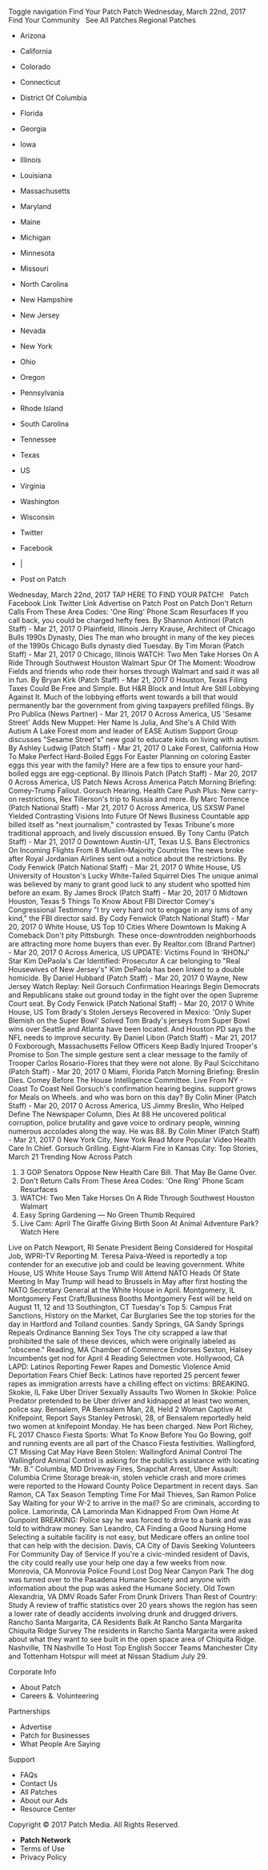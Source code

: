Toggle navigation Find Your Patch Patch Wednesday, March 22nd, 2017 Find Your Community   See All Patches Regional Patches

*   Arizona
*   California
*   Colorado
*   Connecticut
*   District Of Columbia
*   Florida
*   Georgia
*   Iowa
*   Illinois
*   Louisiana
*   Massachusetts
*   Maryland
*   Maine
*   Michigan
*   Minnesota
*   Missouri
*   North Carolina
*   New Hampshire
*   New Jersey
*   Nevada
*   New York
*   Ohio
*   Oregon
*   Pennsylvania
*   Rhode Island
*   South Carolina
*   Tennessee
*   Texas
*   US
*   Virginia
*   Washington
*   Wisconsin

*   Twitter
*   Facebook
*   |
*   Post on Patch

Wednesday, March 22nd, 2017 TAP HERE TO FIND YOUR PATCH!   Patch Facebook Link Twitter Link Advertise on Patch Post on Patch Don't Return Calls From These Area Codes: 'One Ring' Phone Scam Resurfaces If you call back, you could be charged hefty fees. By Shannon Antinori (Patch Staff) - Mar 21, 2017 0 Plainfield, Illinois Jerry Krause, Architect of Chicago Bulls 1990s Dynasty, Dies The man who brought in many of the key pieces of the 1990s Chicago Bulls dynasty died Tuesday. By Tim Moran (Patch Staff) - Mar 21, 2017 0 Chicago, Illinois WATCH: Two Men Take Horses On A Ride Through Southwest Houston Walmart Spur Of The Moment: Woodrow Fields and friends who rode their horses through Walmart and said it was all in fun. By Bryan Kirk (Patch Staff) - Mar 21, 2017 0 Houston, Texas Filing Taxes Could Be Free and Simple. But H&R Block and Intuit Are Still Lobbying Against It. Much of the lobbying efforts went towards a bill that would permanently bar the government from giving taxpayers prefilled filings. By Pro Publica (News Partner) - Mar 21, 2017 0 Across America, US 'Sesame Street' Adds New Muppet: Her Name Is Julia, And She's A Child With Autism A Lake Forest mom and leader of EASE Autism Support Group discusses "Sesame Street's" new goal to educate kids on living with autism. By Ashley Ludwig (Patch Staff) - Mar 21, 2017 0 Lake Forest, California How To Make Perfect Hard-Boiled Eggs For Easter Planning on coloring Easter eggs this year with the family? Here are a few tips to ensure your hard-boiled eggs are egg-ceptional. By Illinois Patch (Patch Staff) - Mar 20, 2017 0 Across America, US Patch News Across America Patch Morning Briefing: Comey-Trump Fallout. Gorsuch Hearing. Health Care Push Plus: New carry-on restrictions, Rex Tillerson's trip to Russia and more. By Marc Torrence (Patch National Staff) - Mar 21, 2017 0 Across America, US SXSW Panel Yielded Contrasting Visions Into Future Of News Business Countable app billed itself as "next journalism," contrasted by Texas Tribune's more traditional approach, and lively discussion ensued. By Tony Cantu (Patch Staff) - Mar 21, 2017 0 Downtown Austin-UT, Texas U.S. Bans Electronics On Incoming Flights From 8 Muslim-Majority Countries The news broke after Royal Jordanian Airlines sent out a notice about the restrictions. By Cody Fenwick (Patch National Staff) - Mar 21, 2017 0 White House, US University of Houston's Lucky White-Tailed Squirrel Dies The unique animal was believed by many to grant good luck to any student who spotted him before an exam. By James Brock (Patch Staff) - Mar 20, 2017 0 Midtown Houston, Texas 5 Things To Know About FBI Director Comey's Congressional Testimony "I try very hard not to engage in any isms of any kind," the FBI director said. By Cody Fenwick (Patch National Staff) - Mar 20, 2017 0 White House, US Top 10 Cities Where Downtown Is Making A Comeback Don't pity Pittsburgh. These once-downtrodden neighborhoods are attracting more home buyers than ever. By Realtor.com (Brand Partner) - Mar 20, 2017 0 Across America, US UPDATE: Victims Found In 'RHONJ' Star Kim DePaola's Car Identified: Prosecutor ​A car belonging to "Real Housewives of New Jersey's" Kim DePaola has been linked to a double homicide​. By Daniel Hubbard (Patch Staff) - Mar 20, 2017 0 Wayne, New Jersey Watch Replay: Neil Gorsuch Confirmation Hearings Begin Democrats and Republicans stake out ground today in the fight over the open Supreme Court seat. By Cody Fenwick (Patch National Staff) - Mar 20, 2017 0 White House, US Tom Brady's Stolen Jerseys Recovered in Mexico: 'Only Super Blemish on the Super Bowl' Solved Tom Brady's jerseys from Super Bowl wins over Seattle and Atlanta have been located. And Houston PD says the NFL needs to improve security. By Daniel Libon (Patch Staff) - Mar 21, 2017 0 Foxborough, Massachusetts Fellow Officers Keep Badly Injured Trooper's Promise to Son The simple gesture sent a clear message to the family of Trooper Carlos Rosario-Flores that they were not alone. By Paul Scicchitano (Patch Staff) - Mar 20, 2017 0 Miami, Florida Patch Morning Briefing: Breslin Dies. Comey Before The House Intelligence Committee. Live From NY - Coast To Coast Neil Gorsuch's confirmation hearing begins. support grows for Meals on Wheels. and who was born on this day? By Colin Miner (Patch Staff) - Mar 20, 2017 0 Across America, US Jimmy Breslin, Who Helped Define The Newspaper Column, Dies At 88 He uncovered political corruption, police brutality and gave voice to ordinary people, winning numerous accolades along the way. He was 88. By Colin Miner (Patch Staff) - Mar 21, 2017 0 New York City, New York Read More Popular Video Health Care In Chief. Gorsuch Grilling. Eight-Alarm Fire in Kansas City: Top Stories, March 21 Trending Now Across Patch

1.  3 GOP Senators Oppose New Health Care Bill. That May Be Game Over.
2.  Don't Return Calls From These Area Codes: 'One Ring' Phone Scam Resurfaces
3.  WATCH: Two Men Take Horses On A Ride Through Southwest Houston Walmart
4.  Easy Spring Gardening — No Green Thumb Required
5.  Live Cam: April The Giraffe Giving Birth Soon At Animal Adventure Park? Watch Here

Live on Patch Newport, RI Senate President Being Considered for Hospital Job, WPRI-TV Reporting M. Teresa Paiva-Weed is reportedly a top contender for an executive job and could be leaving government. White House, US White House Says Trump Will Attend NATO Heads Of State Meeting In May Trump will head to Brussels in May after first hosting the NATO Secretary General at the White House in April. Montgomery, IL Montgomery Fest Craft/Business Booths Montgomery Fest will be held on August 11, 12 and 13 Southington, CT Tuesday's Top 5: Campus Frat Sanctions, History on the Market, Car Burglaries See the top stories for the day in Hartford and Tolland counties. Sandy Springs, GA Sandy Springs Repeals Ordinance Banning Sex Toys The city scrapped a law that prohibited the sale of these devices, which were originally labeled as "obscene." Reading, MA Chamber of Commerce Endorses Sexton, Halsey Incumbents get nod for April 4 Reading Selectmen vote. Hollywood, CA LAPD: Latinos Reporting Fewer Rapes and Domestic Violence Amid Deportation Fears Chief Beck: Latinos have reported 25 percent fewer rapes as immigration arrests have a chilling effect on victims: BREAKING. Skokie, IL Fake Uber Driver Sexually Assaults Two Women In Skokie: Police Predator pretended to be Uber driver and kidnapped at least two women, police say. Bensalem, PA Bensalem Man, 28, Held 2 Woman Captive At Knifepoint, Report Says Stanley Petroski​​, 28, of Bensalem reportedly held two women at knifepoint Monday. He has been charged. New Port Richey, FL 2017 Chasco Fiesta Sports: What To Know Before You Go Bowing, golf and running events are all part of the Chasco Fiesta festivities. Wallingford, CT Missing Cat May Have Been Stolen: Wallingford Animal Control The Wallingford Animal Control is asking for the public’s assistance with locating “Mr. B.” Columbia, MD Driveway Fires, Snapchat Arrest, Uber Assault: Columbia Crime Storage break-in, stolen vehicle crash and more crimes were reported to the Howard County Police Department in recent days. San Ramon, CA Tax Season Tempting Time For Mail Thieves, San Ramon Police Say Waiting for your W-2 to arrive in the mail? So are criminals, according to police. Lamorinda, CA Lamorinda Man Kidnapped From Own Home At Gunpoint BREAKING: Police say he was forced to drive to a bank and was told to withdraw money. San Leandro, CA Finding a Good Nursing Home Selecting a suitable facility is not easy, but Medicare offers an online tool that can help with the decision. Davis, CA City of Davis Seeking Volunteers For Community Day of Service If you're a civic-minded resident of Davis, the city could really use your help one day a few weeks from now. Monrovia, CA Monrovia Police Found Lost Dog Near Canyon Park The dog was turned over to the Pasadena Humane Society and anyone with information about the pup was asked the Humane Society. Old Town Alexandria, VA DMV Roads Safer From Drunk Drivers Than Rest of Country: Study A review of traffic statistics over 20 years shows the region has seen a lower rate of deadly accidents involving drunk and drugged drivers. Rancho Santa Margarita, CA Residents Balk At Rancho Santa Margarita Chiquita Ridge Survey The residents in Rancho Santa Margarita were asked about what they want to see built in the open space area of Chiquita Ridge. Nashville, TN Nashville To Host Top English Soccer Teams Manchester City and Tottenham Hotspur will meet at Nissan Stadium July 29.

Corporate Info

*   About Patch
*   Careers &. Volunteering

Partnerships

*   Advertise
*   Patch for Businesses
*   What People Are Saying

Support

*   FAQs
*   Contact Us
*   All Patches
*   About our Ads
*   Resource Center

Copyright © 2017 Patch Media. All Rights Reserved.

*   **Patch Network**
*   Terms of Use
*   Privacy Policy